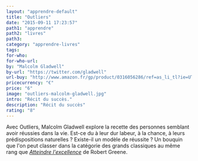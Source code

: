 ```yaml
---
layout: "apprendre-default"
title: "Outliers"
date: "2015-09-11 17:23:57"
path1: "apprendre"
path2: "livres"
path3:
category: "apprendre-livres"
tags:
for-who:
for-who-url:
by: "Malcolm Gladwell"
by-url: "https://twitter.com/gladwell"
url-buy: "http://www.amazon.fr/gp/product/0316056286/ref=as_li_tl?ie=UTF8&camp=1642&creative=6746&creativeASIN=0316056286&linkCode=as2&tag=mdw-21"
pricecurrency: "€"
price: "6"
image: "outliers-malcolm-gladwell.jpg"
intro: "Récit du succès."
description: "Récit du succès"
rating: "8"
---
```


Avec Outliers, Malcolm Gladwell explore la recette des personnes semblant avoir réussies dans la vie. Est-ce du à leur dur labeur, à la chance, à leurs prédispositions naturelles ? Existe-il un modèle de réussite ? Un bouquin que l'on peut classer dans la catégorie des grands classiques au même rang que [*Atteindre l'excellence*](http://magazineduwebdesign.com/atteindre-l-excellence-robert-greene/) de Robert Greene.
